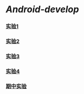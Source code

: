 # ***Android-develop***

### [实验1](./%E5%AE%9E%E9%AA%8C1/README.md)

### [实验2](./%E5%AE%9E%E9%AA%8C2/README.md)

### [实验3](./%E5%AE%9E%E9%AA%8C3/README.md)

### [实验4](./%E5%AE%9E%E9%AA%8C4/README.md)

### [期中实验](./%e6%9c%9f%e4%b8%ad%e5%ae%9e%e9%aa%8c/README.md)